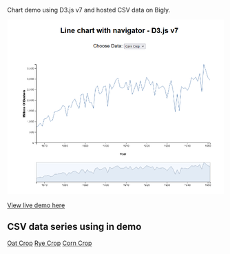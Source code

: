 Chart demo using D3.js v7 and hosted CSV data on Bigly.

![Screenshot](screenshot.png)

[View live demo here](https://bigly.biz/demo/index.html)

CSV data series using in demo
-----------------------------------------------------------------
[Oat Crop](https://bigly.biz/data/series/37af700a-2bdc-11ea-a722-f3068f3e9f6e)
[Rye Crop](https://bigly.biz/data/series/3b52bf46-2bdc-11ea-a773-2bef8b402a0f)
[Corn Crop](https://bigly.biz/data/series/2ee738ea-2bdc-11ea-a669-3be47a8fe955)

